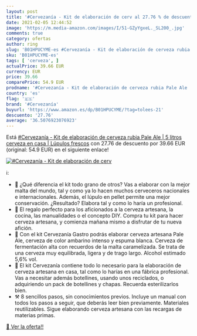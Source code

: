 ```yaml
---
layout: post
title: '#Cervezanía - Kit de elaboración de cerv al 27.76 % de descuento'
date: 2021-02-05 12:44:52
image: 'https://m.media-amazon.com/images/I/51-GZyYgxeL._SL200_.jpg'
comments: true
category: ofertas
author: ring
slug: 'B01HPUCYME-es #Cervezanía - Kit de elaboración de cerveza rubia Pale Ale...'
sku: 'B01HPUCYME-es'
tags: [ 'cerveza', ]
actualPrice: 39.66 EUR
currency: EUR
price: 39.66
comparePrice: 54.9 EUR
prodname: '#Cervezanía - Kit de elaboración de cerveza rubia Pale Ale | 5 litros cerveza en casa | Lúpulos frescos'
country: 'es'
flag: '🇪🇸'
brand: '#Cervezanía'
buyurl: 'https://www.amazon.es/dp/B01HPUCYME/?tag=tolees-21'
descuento: '27.76'
average: '36.5076923076923'
---
```


Está [#Cervezanía - Kit de elaboración de cerveza rubia Pale Ale | 5 litros cerveza en casa | Lúpulos frescos](https://www.amazon.es/dp/B01HPUCYME/?tag=tolees-21) con 27.76 de descuento por 39.66 EUR (original: 54.9 EUR) en el siguiente enlace!

[![#Cervezanía - Kit de elaboración de cerv](https://m.media-amazon.com/images/I/51-GZyYgxeL._SL200_.jpg)](https://www.amazon.es/dp/B01HPUCYME/?tag=tolees-21)

ℹ️:

- 🍃 ¿Qué diferencia el kit todo grano de otros? Vas a elaborar con la mejor malta del mundo, tal y como ya lo hacen muchos cerveceros nacionales e internacionales. Además, el lúpulo en pellet permite una mejor conservación. ¿Resultado? Elabora tal y como lo haría un profesional.
- 🎁 El regalo perfecto para los aficionados a la cerveza artesana, la cocina, las manualidades o el concepto DIY. Compra tu kit para hacer cerveza artesana, y comienza mañana mismo a disfrutar de tu nueva afición.
- 🍻 Con el kit Cervezanía Gastro podrás elaborar cerveza artesana Pale Ale, cerveza de color ambarino intenso y espuma blanca. Cerveza de fermentación alta con recuerdos de la malta caramelizada. Se trata de una cerveza muy equilibrada, ligera y de trago largo. Alcohol estimado 5,6% vol.
- 🍺 El kit Cervezanía contiene todo lo necesario para la elaboración de cerveza artesana en casa, tal como lo harías en una fábrica profesional. Vas a necesitar además botellines, usando unos reciclados, o adquiriendo un pack de botellines y chapas. Recuerda esterilizarlos bien.
- ⚒️ 8 sencillos pasos, sin conocimientos previos. Incluye un manual con todos los pasos a seguir, que deberás leer bien previamente. Materiales reutilizables. Sigue elaborando cerveza artesana con las recargas de materias primas.

[🛒 Ver la oferta!!](https://www.amazon.es/dp/B01HPUCYME/?tag=tolees-21)
